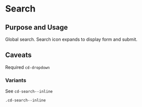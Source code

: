 # Search

## Purpose and Usage
Global search. Search icon expands to display form and submit.

## Caveats
Required `cd-dropdown`

### Variants
See `cd-search--inline`

```
.cd-search--inline


```
